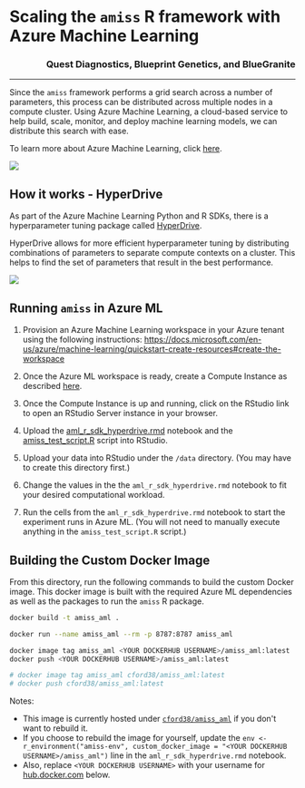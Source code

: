 # Scaling the `amiss` R framework with Azure Machine Learning

<h3 align="right">Quest Diagnostics, Blueprint Genetics, and BlueGranite</h3>

----------------------------

Since the `amiss` framework performs a grid search across a number of parameters, this process can be distributed across multiple nodes in a compute cluster. Using Azure Machine Learning, a cloud-based service to help build, scale, monitor, and deploy machine learning models, we can distribute this search with ease.

To learn more about Azure Machine Learning, click [here](https://docs.microsoft.com/en-us/azure/machine-learning/overview-what-is-azure-ml).


<img src="https://raw.githubusercontent.com/colbyford/amiss/master/azure_ml/img/scalability_approach.png">


## How it works - HyperDrive

As part of the Azure Machine Learning Python and R SDKs, there is a hyperparameter tuning package called [HyperDrive](https://docs.microsoft.com/en-us/python/api/azureml-train-core/azureml.train.hyperdrive?view=azure-ml-py).

HyperDrive allows for more efficient hyperparameter tuning by distributing combinations of parameters to separate compute contexts on a cluster. This helps to find the set of parameters that result in the best performance.

<img src="https://raw.githubusercontent.com/colbyford/amiss/master/azure_ml/img/hyperdrive_example.png">

## Running `amiss` in Azure ML

1. Provision an Azure Machine Learning workspace in your Azure tenant using the following instructions: https://docs.microsoft.com/en-us/azure/machine-learning/quickstart-create-resources#create-the-workspace

2. Once the Azure ML workspace is ready, create a Compute Instance as described [here](https://docs.microsoft.com/en-us/azure/machine-learning/quickstart-create-resources#instance).

3. Once the Compute Instance is up and running, click on the RStudio link to open an RStudio Server instance in your browser.

4. Upload the [aml_r_sdk_hyperdrive.rmd](aml_r_sdk_hyperdrive.rmd) notebook and the [amiss_test_script.R](amiss_test_script.R) script into RStudio.

5. Upload your data into RStudio under the `/data` directory. (You may have to create this directory first.)

6. Change the values in the the `aml_r_sdk_hyperdrive.rmd` notebook to fit your desired computational workload.

7. Run the cells from the `aml_r_sdk_hyperdrive.rmd` notebook to start the experiment runs in Azure ML. (You will not need to manually execute anything in the `amiss_test_script.R` script.)

## Building the Custom Docker Image

From this directory, run the following commands to build the custom Docker image. This docker image is built with the required Azure ML dependencies as well as the packages to run the `amiss` R package.

```sh
docker build -t amiss_aml .

docker run --name amiss_aml --rm -p 8787:8787 amiss_aml

docker image tag amiss_aml <YOUR DOCKERHUB USERNAME>/amiss_aml:latest
docker push <YOUR DOCKERHUB USERNAME>/amiss_aml:latest

# docker image tag amiss_aml cford38/amiss_aml:latest
# docker push cford38/amiss_aml:latest
```

Notes:
 - This image is currently hosted under [`cford38/amiss_aml`](https://hub.docker.com/r/cford38/amiss_aml) if you don't want to rebuild it.
 - If you choose to rebuild the image for yourself, update the `env <- r_environment("amiss-env", custom_docker_image = "<YOUR DOCKERHUB USERNAME>/amiss_aml")` line in the `aml_r_sdk_hyperdrive.rmd` notebook.
 - Also, replace `<YOUR DOCKERHUB USERNAME>` with your username for [hub.docker.com](https://hub.docker.com/) below.
